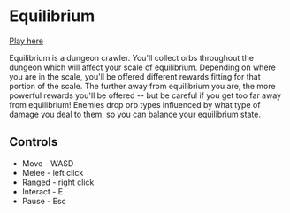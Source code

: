 # Equilibrium
[Play here](https://harlig.itch.io/equilibrium)

Equilibrium is a dungeon crawler. You'll collect orbs throughout the dungeon which will affect your scale of equilibrium.
Depending on where you are in the scale, you'll be offered different rewards fitting for that portion of the scale. The further away from equilibrium you are, the more powerful rewards you'll be offered -- but be careful if you get too far away from equilibrium!
Enemies drop orb types influenced by what type of damage you deal to them, so you can balance your equilibrium state. 

## Controls

* Move - WASD
* Melee - left click
* Ranged - right click
* Interact - E
* Pause - Esc


